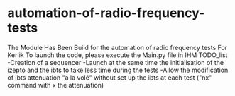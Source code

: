 # automation-of-radio-frequency-tests
The Module Has Been Build for the automation of radio frequency tests For Kerlik 
To launch the code, please execute the Main.py file in IHM 
TODO_list
-Creation of a sequencer
-Launch at the same time the initialisation of the izepto and the ibts to take less time during the tests
-Allow the modification of ibts attenuation "a la volé" without set up the ibts at each test ("nx" command with x the attenuation)

